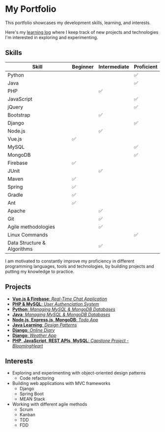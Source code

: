 # My Portfolio
This portfolio showcases my development skills, learning, and interests.

Here's my [learning log](https://github.com/lanyshi/portfolio/blob/main/log.md) where I keep track of new projects and technologies I'm interested in exploring and experimenting.

## Skills
Skill | Beginner | Intermediate | Proficient
------|----------|--------------|-----------
Python| | |:white_check_mark:
Java | | | :white_check_mark:
PHP | | :white_check_mark: |
JavaScript | | | :white_check_mark:
jQuery | | | :white_check_mark:
Bootstrap | | :white_check_mark: |
Django | | | :white_check_mark:
Node.js | | :white_check_mark: |
Vue.js | :white_check_mark: | |
MySQL | | | :white_check_mark:
MongoDB | | | :white_check_mark:
Firebase | :white_check_mark: | |
JUnit | | :white_check_mark: |
Maven | :white_check_mark: | |
Spring | :white_check_mark: | |
Gradle | :white_check_mark: | |
Ant | :white_check_mark: | |
Apache | | :white_check_mark: |
Git | | :white_check_mark: |
Agile methodologies | | :white_check_mark: |
Linux Commands | | | :white_check_mark:
Data Structure & Algorithms | | :white_check_mark: |

I am motivated to constantly improve my proficiency in different programming languages, tools and technologies, by building projects and putting my knowledge to practice.

## Projects
* [__Vue.js & Firebase__: _Real-Time Chat Application_](https://github.com/lanyshi/realtime_chat)
* [__PHP & MySQL__: _User Authenciation System_](https://github.com/lanyshi/php_user_authentication)
* [__Python__: _Managing MySQL & MongoDB Databases_](https://github.com/lanyshi/python_database)
* [__Java__: _Managing MySQL & MongoDB Databases_](https://github.com/lanyshi/java_database)
* [__Node.js__, __Express.js__, __MongoDB__: _Todo App_](https://github.com/lanyshi/nodejs-todo)
* [__Java Learning__: _Design Patterns_](https://github.com/lanyshi/software-design-patterns)
* [__Django__: _Online Diary_](https://github.com/lanyshi/online-diary)
* [__Django__: _Weather App_](https://github.com/lanyshi/django-weather-app)
* [__PHP__, __JavaScript__, __REST APIs__, __MySQL__: _Capstone Project - BloomingHeart_](https://github.com/lanyshi/capstone_bloomingheart)

## Interests
* Exploring and experimenting with object-oriented design patterns
    * Code refactoring
* Building web applications with MVC frameworks
    * Django
    * Spring Boot
    * MEAN Stack
* Working with different agile methods
    * Scrum
    * Kanban
    * TDD
    * FDD